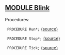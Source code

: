 
## [MODULE Blink](https://github.com/io-core/System/blob/main/Blink.Mod)

Procedures:


<code>  PROCEDURE Run*;</code> [(source)](https://github.com/io-core/System/blob/main/Blink.Mod#L6)


<code>  PROCEDURE Stop*;</code> [(source)](https://github.com/io-core/System/blob/main/Blink.Mod#L10)


<code>  PROCEDURE Tick;</code> [(source)](https://github.com/io-core/System/blob/main/Blink.Mod#L14)

